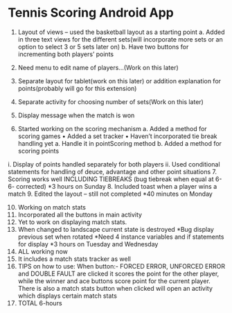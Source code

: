 
Tennis Scoring Android App
==================================


1.	Layout of views – used the basketball layout as a starting point
a.	Added in three text views for the different sets(will incorporate more sets or an option to select 3 or 5 sets later on)
b.	Have two buttons for incrementing both players’ points

2.	Need menu to edit name of players…(Work on this later)
3.	Separate layout for tablet(work on this later) or addition explanation for points(probably will go for this extension)
4.	Separate activity for choosing number of sets(Work on this later)
5.	Display message when the match is won 
6.	Started working on the scoring mechanism
a.	Added a method for scoring games
•	Added a set tracker
•	Haven’t incorporated tie break handling yet
a.	Handle it in pointScoring method
b.	Added a method for scoring points

i.	Display of points handled separately for both players
ii.	Used conditional statements for handling of deuce, advantage and other point situations 
7.	Scoring works well INCLUDING TIEBREAKS (bug tiebreak when equal at 6-6- corrected)
	*3 hours on Sunday
8.	Included toast when a player wins a match
9.	Edited the layout – still not completed	
	*40 minutes on Monday

10.	Working on match stats
11.	Incorporated all the buttons in main activity
12.	Yet to work on displaying match stats.
13.	When changed to landscape current state is destroyed
	*Bug display previous set when rotated
	*Need 4 instance variables and if statements for display
	*3 hours on Tuesday and Wednesday
14.	ALL working now
15.	It includes a match stats tracker as well
16.	TIPS on how to use: When button:- FORCED ERROR, UNFORCED ERROR and DOUBLE FAULT are clicked it scores the point for the other player, while the winner and ace buttons score point for the current player. There is also a match stats button when clicked will open an activity which displays certain match stats
17.	TOTAL 6-hours

